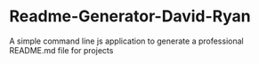 # Readme-Generator-David-Ryan
A simple command line js application to generate a professional README.md file for projects
